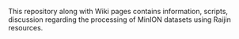 This repository along with Wiki pages contains information, scripts, discussion regarding the processing of MinION datasets using Raijin resources.